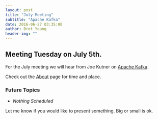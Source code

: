```yaml
---
layout: post
title: "July Meeting"
subtitle: "Apache Kafka"
date: 2016-06-27 03:35:00
author: Bret Young
header-img: ""
---
```


## Meeting Tuesday on July 5th.

For the July meeting we will hear from Joe Kutner on [Apache Kafka](http://kafka.apache.org).

Check out the [About](/about) page for time and place.

### Future Topics

* _Nothing Scheduled_

Let me know if you would like to present something.
Big or small is ok.
